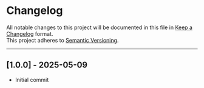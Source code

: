 # Changelog

All notable changes to this project will be documented in this file in [Keep a Changelog](https://keepachangelog.com/en/1.0.0/) format.  
This project adheres to [Semantic Versioning](https://semver.org/).

---

<!--

## [Unreleased] - YYYY-MM-DD
### Added
- 🔥 Placeholder for newly summoned features.
- 🔥 …

### Changed
- ⚡ Placeholder for ominous refactors and twisted rewrites.
- ⚡ …

### Deprecated
- ☠️ Placeholder for features about to vanish into the void.
- ☠️ …

### Removed
- 🗡️ Placeholder for chopped-off code.
- 🗡️ …

### Fixed
- 🩹 Placeholder for bugs crushed under your boot.
- 🩹 …

### Security
- 🔐 Placeholder for vulnerabilities sealed shut.
- 🔐 …

---

*Unreleased* versions radiate potential—-and dread. Once you merge an infernal PR, move its bullet under a new version heading with the actual release date.*

-->

## [1.0.0] - 2025-05-09
- Initial commit
